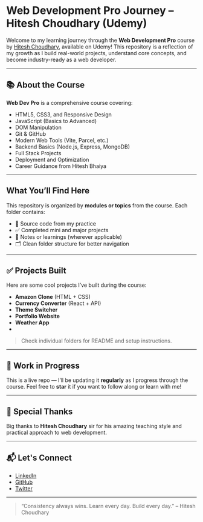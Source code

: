# Web Development Pro Journey – Hitesh Choudhary (Udemy)

Welcome to my learning journey through the **Web Development Pro** course by [Hitesh Choudhary](https://www.linkedin.com/in/hiteshchoudhary/), available on Udemy! This repository is a reflection of my growth as I build real-world projects, understand core concepts, and become industry-ready as a web developer.

---

## 📚 About the Course

**Web Dev Pro** is a comprehensive course covering:

- HTML5, CSS3, and Responsive Design  
- JavaScript (Basics to Advanced)  
- DOM Manipulation  
- Git & GitHub  
- Modern Web Tools (Vite, Parcel, etc.)  
- Backend Basics (Node.js, Express, MongoDB)  
- Full Stack Projects  
- Deployment and Optimization  
- Career Guidance from Hitesh Bhaiya  

---

##  What You’ll Find Here

This repository is organized by **modules or topics** from the course. Each folder contains:

- 🧠 Source code from my practice  
- ✅ Completed mini and major projects  
- 📒 Notes or learnings (wherever applicable)  
- 🗂️ Clean folder structure for better navigation

---

## ✅ Projects Built

Here are some cool projects I’ve built during the course:

- **Amazon Clone** (HTML + CSS)
- **Currency Converter** (React + API)
- **Theme Switcher**
- **Portfolio Website**
- **Weather App**
- 
> Check individual folders for README and setup instructions.

---

## 🚧 Work in Progress

This is a live repo — I’ll be updating it **regularly** as I progress through the course. Feel free to **star** it if you want to follow along or learn with me!

---

## 🙌 Special Thanks

Big thanks to **Hitesh Choudhary** sir for his amazing teaching style and practical approach to web development.

---

## 📬 Let's Connect

- [LinkedIn](https://www.linkedin.com/in/sachin-sen7/)
- [GitHub](https://github.com/Sachinsen7)
- [Twitter](https://twitter.com/SachinSen07)

---

> “Consistency always wins. Learn every day. Build every day.” – Hitesh Choudhary

